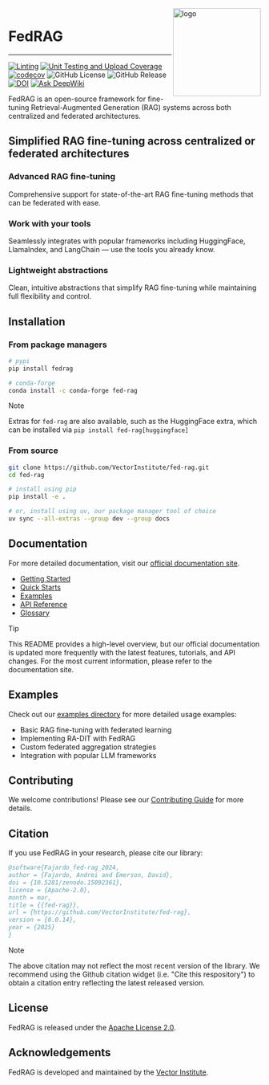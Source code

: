 <!-- markdownlint-disable-file MD033 MD041 -->

<img src="https://d3ddy8balm3goa.cloudfront.net/vector-fed-rag/logo-dark.svg" width="175" align="right" alt="logo"/>

# FedRAG

---------------------------------------------------------------------------------------

[![Linting](https://github.com/VectorInstitute/fed-rag/actions/workflows/lint.yml/badge.svg)](https://github.com/VectorInstitute/fed-rag/actions/workflows/lint.yml)
[![Unit Testing and Upload Coverage](https://github.com/VectorInstitute/fed-rag/actions/workflows/unit_test.yml/badge.svg)](https://github.com/VectorInstitute/fed-rag/actions/workflows/unit_test.yml)
[![codecov](https://codecov.io/github/VectorInstitute/fed-rag/graph/badge.svg?token=JjJBPckP8v)](https://codecov.io/github/VectorInstitute/fed-rag)
![GitHub License](https://img.shields.io/github/license/VectorInstitute/fed-rag)
![GitHub Release](https://img.shields.io/github/v/release/VectorInstitute/fed-rag)
[![DOI](https://zenodo.org/badge/918377874.svg)](https://doi.org/10.5281/zenodo.15092361)
[![Ask DeepWiki](https://deepwiki.com/badge.svg)](https://deepwiki.com/VectorInstitute/fed-rag)

FedRAG is an open-source framework for fine-tuning Retrieval-Augmented
Generation (RAG) systems across both centralized and federated architectures.

## Simplified RAG fine-tuning across centralized or federated architectures

### Advanced RAG fine-tuning

Comprehensive support for state-of-the-art RAG fine-tuning methods that can be
federated with ease.

### Work with your tools

Seamlessly integrates with popular frameworks including HuggingFace,
LlamaIndex, and LangChain — use the tools you already know.

### Lightweight abstractions

Clean, intuitive abstractions that simplify RAG fine-tuning while
maintaining full flexibility and control.

## Installation

### From package managers

```sh
# pypi
pip install fedrag

# conda-forge
conda install -c conda-forge fed-rag
```

> [!NOTE]
> Extras for `fed-rag` are also available, such as the HuggingFace extra, which
> can be installed via `pip install fed-rag[huggingface]`

### From source

```sh
git clone https://github.com/VectorInstitute/fed-rag.git
cd fed-rag

# install using pip
pip install -e .

# or, install using uv, our package manager tool of choice
uv sync --all-extras --group dev --group docs
```

## Documentation

For more detailed documentation, visit our [official documentation site](https://vectorinstitute.github.io/fed-rag/).

- [Getting Started](https://vectorinstitute.github.io/fed-rag/getting_started/essentials/)
- [Quick Starts](https://vectorinstitute.github.io/fed-rag/getting_started/quick_starts/)
- [Examples](https://vectorinstitute.github.io/fed-rag/examples/)
- [API Reference](https://vectorinstitute.github.io/fed-rag/api_reference/)
- [Glossary](https://vectorinstitute.github.io/fed-rag/glossary/)

> [!TIP]
> This README provides a high-level overview, but our official documentation is
> updated more frequently with the latest features, tutorials, and API changes.
> For the most current information, please refer to the documentation site.

## Examples

Check out our [examples directory](examples/) for more detailed usage examples:

- Basic RAG fine-tuning with federated learning
- Implementing RA-DIT with FedRAG
- Custom federated aggregation strategies
- Integration with popular LLM frameworks

## Contributing

We welcome contributions! Please see our [Contributing Guide](CONTRIBUTING.md) for more details.

## Citation

If you use FedRAG in your research, please cite our library:

```bibtex
@software{Fajardo_fed-rag_2024,
author = {Fajardo, Andrei and Emerson, David},
doi = {10.5281/zenodo.15092361},
license = {Apache-2.0},
month = mar,
title = {{fed-rag}},
url = {https://github.com/VectorInstitute/fed-rag},
version = {0.0.14},
year = {2025}
}
```

> [!NOTE]
> The above citation may not reflect the most recent version of the library. We
> recommend using the Github citation widget (i.e. "Cite this respository") to
> obtain a citation entry reflecting the latest released version.

## License

FedRAG is released under the [Apache License 2.0](LICENSE).

## Acknowledgements

FedRAG is developed and maintained by the [Vector Institute](https://vectorinstitute.ai/).
